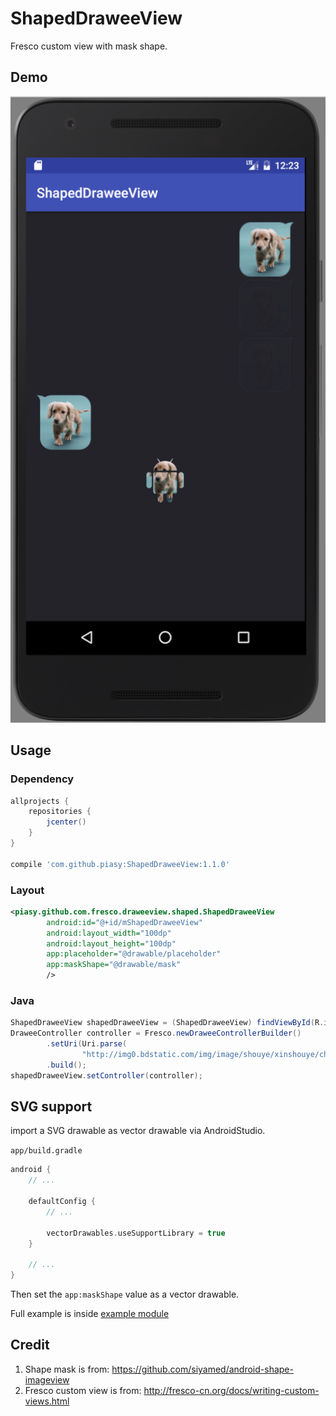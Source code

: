# ShapedDraweeView

Fresco custom view with mask shape.

## Demo

![demo](art/shaped_drawee_view_demo.png)

## Usage

### Dependency

``` gradle
allprojects {
    repositories {
        jcenter()
    }
}

compile 'com.github.piasy:ShapedDraweeView:1.1.0'
```

### Layout

``` xml
<piasy.github.com.fresco.draweeview.shaped.ShapedDraweeView
        android:id="@+id/mShapedDraweeView"
        android:layout_width="100dp"
        android:layout_height="100dp"
        app:placeholder="@drawable/placeholder"
        app:maskShape="@drawable/mask"
        />
```

### Java

``` java
ShapedDraweeView shapedDraweeView = (ShapedDraweeView) findViewById(R.id.mShapedDraweeView);
DraweeController controller = Fresco.newDraweeControllerBuilder()
        .setUri(Uri.parse(
                "http://img0.bdstatic.com/img/image/shouye/xinshouye/chongwu16830.jpg"))
        .build();
shapedDraweeView.setController(controller);
```

## SVG support

import a SVG drawable as vector drawable via AndroidStudio.

`app/build.gradle`

``` gradle
android {
    // ...

    defaultConfig {
        // ...

        vectorDrawables.useSupportLibrary = true
    }

    // ...
}
```

Then set the `app:maskShape` value as a vector drawable.

Full example is inside [example module](tree/master/example)

## Credit

1. Shape mask is from: https://github.com/siyamed/android-shape-imageview
2. Fresco custom view is from: http://fresco-cn.org/docs/writing-custom-views.html
